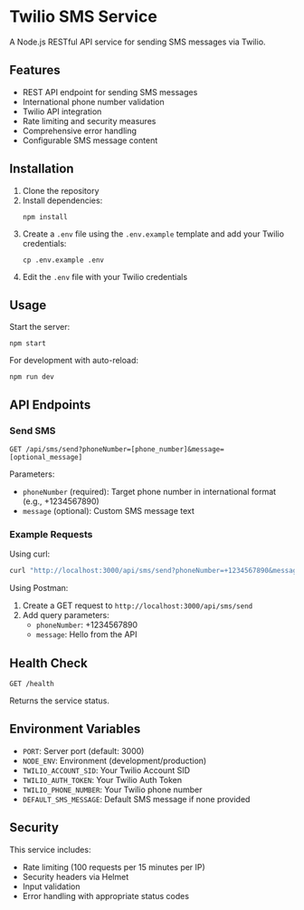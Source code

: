 # Twilio SMS Service

A Node.js RESTful API service for sending SMS messages via Twilio.

## Features

- REST API endpoint for sending SMS messages
- International phone number validation
- Twilio API integration
- Rate limiting and security measures
- Comprehensive error handling
- Configurable SMS message content

## Installation

1. Clone the repository
2. Install dependencies:
   ```
   npm install
   ```
3. Create a `.env` file using the `.env.example` template and add your Twilio credentials:
   ```
   cp .env.example .env
   ```
4. Edit the `.env` file with your Twilio credentials

## Usage

Start the server:

```
npm start
```

For development with auto-reload:

```
npm run dev
```

## API Endpoints

### Send SMS

```
GET /api/sms/send?phoneNumber=[phone_number]&message=[optional_message]
```

Parameters:
- `phoneNumber` (required): Target phone number in international format (e.g., +1234567890)
- `message` (optional): Custom SMS message text

### Example Requests

Using curl:

```bash
curl "http://localhost:3000/api/sms/send?phoneNumber=+1234567890&message=Hello%20from%20the%20API"
```

Using Postman:
1. Create a GET request to `http://localhost:3000/api/sms/send`
2. Add query parameters:
   - `phoneNumber`: +1234567890
   - `message`: Hello from the API

## Health Check

```
GET /health
```

Returns the service status.

## Environment Variables

- `PORT`: Server port (default: 3000)
- `NODE_ENV`: Environment (development/production)
- `TWILIO_ACCOUNT_SID`: Your Twilio Account SID
- `TWILIO_AUTH_TOKEN`: Your Twilio Auth Token
- `TWILIO_PHONE_NUMBER`: Your Twilio phone number
- `DEFAULT_SMS_MESSAGE`: Default SMS message if none provided

## Security

This service includes:
- Rate limiting (100 requests per 15 minutes per IP)
- Security headers via Helmet
- Input validation
- Error handling with appropriate status codes